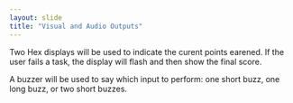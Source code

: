 ```yaml
---
layout: slide
title: "Visual and Audio Outputs"
---
```

Two Hex displays will be used to indicate the curent points earened. If the user fails a task, the display will flash and then show the final score.

A buzzer will be used to say which input to perform: one short buzz, one long buzz, or two short buzzes.
